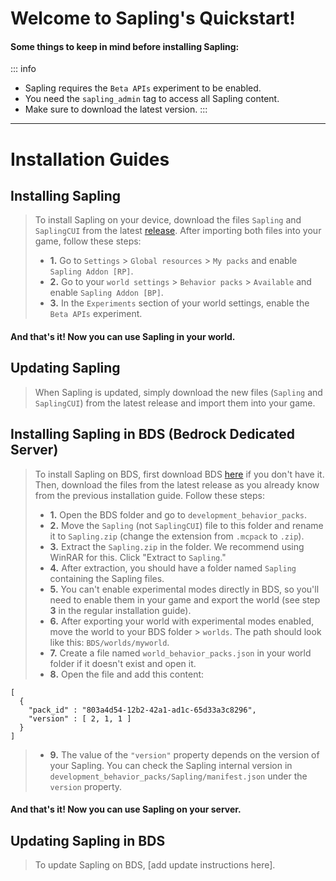# Welcome to Sapling's Quickstart!

#### Some things to keep in mind before installing Sapling:

::: info
- Sapling requires the `Beta APIs` experiment to be enabled.
- You need the `sapling_admin` tag to access all Sapling content.
- Make sure to download the latest version.
:::

---

# Installation Guides

## Installing Sapling
> To install Sapling on your device, download the files `Sapling` and `SaplingCUI` from the latest [release](https://github.com/SaplingDevs/Sapling/releases). After importing both files into your game, follow these steps:
> - **1.** Go to `Settings` > `Global resources` > `My packs` and enable `Sapling Addon [RP]`.
> - **2.** Go to your `world settings` > `Behavior packs` > `Available` and enable `Sapling Addon [BP]`.
> - **3.** In the `Experiments` section of your world settings, enable the `Beta APIs` experiment.

#### And that's it! Now you can use Sapling in your world.

## Updating Sapling
> When Sapling is updated, simply download the new files (`Sapling` and `SaplingCUI`) from the latest release and import them into your game.

## Installing Sapling in BDS (Bedrock Dedicated Server)
> To install Sapling on BDS, first download BDS [here](https://www.minecraft.net/en-us/download/server/bedrock) if you don't have it. Then, download the files from the latest release as you already know from the previous installation guide. Follow these steps:
> - **1.** Open the BDS folder and go to `development_behavior_packs`.
> - **2.** Move the `Sapling` (not `SaplingCUI`) file to this folder and rename it to `Sapling.zip` (change the extension from `.mcpack` to `.zip`).
> - **3.** Extract the `Sapling.zip` in the folder. We recommend using WinRAR for this. Click "Extract to `Sapling`."
> - **4.** After extraction, you should have a folder named `Sapling` containing the Sapling files.
> - **5.** You can't enable experimental modes directly in BDS, so you'll need to enable them in your game and export the world (see step **3** in the regular installation guide).
> - **6.** After exporting your world with experimental modes enabled, move the world to your BDS folder > `worlds`. The path should look like this: `BDS/worlds/myworld`.
> - **7.** Create a file named `world_behavior_packs.json` in your world folder if it doesn't exist and open it.
> - **8.** Open the file and add this content:

```
[ 
  { 
    "pack_id" : "803a4d54-12b2-42a1-ad1c-65d33a3c8296", 
    "version" : [ 2, 1, 1 ] 
  }
]
```


> - **9.** The value of the `"version"` property depends on the version of your Sapling. You can check the Sapling internal version in `development_behavior_packs/Sapling/manifest.json` under the `version` property.

#### And that's it! Now you can use Sapling on your server.

## Updating Sapling in BDS
> To update Sapling on BDS, [add update instructions here].